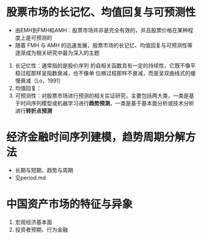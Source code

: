 # 股票市场的长记忆、均值回复与可预测性
+ 由EMH到FMH和AMH：股票市场并非是完全有效的，并且股票价格在某种程度上是可预测的
+ 随着 FMH 与 AMH 的迅速发展，股票市场的长记忆、均值回复与可预测性等逐渐成为相关研究中最为深入的主题
1. 长记忆性：通常指的是股价序列 的自相关函数具有一定的持续性，它既不像平稳过程那样呈指数衰减，也不像单 位根过程那样不衰减，而是呈双曲线式的缓慢衰减（Lo，1991）
2. 均值回复：
3. 可预测性：对股票市场进行预测的相关实证研究，主要包括两大类，一类是基于时间序列模型或机器学习进行**趋势预测**，一类是基于基本面分析或技术分析进行**转折点预测**

# 经济金融时间序列建模，趋势周期分解方法
+ 长期与短期，趋势与周期
+ 见period.md

# 中国资产市场的特征与异象
1. 宏观经济基本面
2. 投资者预期、行为金融